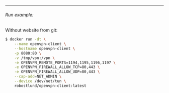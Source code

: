 ----------
###### Run example:
Without website from git:
```sh
$ docker run -dt \
    --name openvpn-client \
    --hostname openvpn-client \
    -p 8080:80 \
    -v /tmp/vpn:/vpn \
    -e OPENVPN_REMOTE_PORTS=1194,1195,1196,1197 \
    -e OPENVPN_FIREWALL_ALLOW_TCP=80,443 \
    -e OPENVPN_FIREWALL_ALLOW_UDP=80,443 \
    --cap-add=NET_ADMIN \
    --device /dev/net/tun \
    robostlund/openvpn-client:latest
```